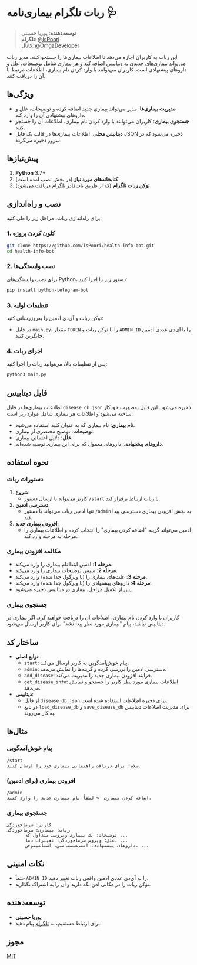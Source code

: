 
# ربات تلگرام بیماری‌نامه 🩺

> **توسعه‌دهنده**: پوریا حسینی  
> **تلگرام**: [@isPoori](https://t.me/isPoori)  
> **کانال**: [@OmgaDeveloper](https://t.me/OmgaDeveloper)

این ربات به کاربران اجازه می‌دهد تا اطلاعات بیماری‌ها را جستجو کنند. مدیر ربات می‌تواند بیماری‌های جدیدی به دیتابیس اضافه کند و هر بیماری شامل توضیحات، علل و داروهای پیشنهادی است. کاربران می‌توانند با وارد کردن نام بیماری، اطلاعات مرتبط با آن را دریافت کنند.

## ویژگی‌ها
- **مدیریت بیماری‌ها**: مدیر می‌تواند بیماری جدید اضافه کرده و توضیحات، علل و داروهای پیشنهادی آن را وارد کند.
- **جستجوی بیماری**: کاربران می‌توانند با وارد کردن نام بیماری، اطلاعات آن را جستجو کنند.
- **دیتابیس محلی**: اطلاعات بیماری‌ها در قالب یک فایل JSON ذخیره می‌شود که در سرور ذخیره می‌گردد.

## پیش‌نیازها
1. **Python** 3.7+
2. **کتابخانه‌های مورد نیاز** (در بخش نصب آمده است)
3. **توکن ربات تلگرام** (که از طریق بات‌فادر تلگرام دریافت می‌شود)

## نصب و راه‌اندازی
برای راه‌اندازی ربات، مراحل زیر را طی کنید:

### 1. کلون کردن پروژه
```bash
git clone https://github.com/isPoori/health-info-bot.git
cd health-info-bot
```

### 2. نصب وابستگی‌ها
برای نصب وابستگی‌های Python، دستور زیر را اجرا کنید:

```bash
pip install python-telegram-bot
```

### 3. تنظیمات اولیه
توکن ربات و آی‌دی ادمین را به‌روزرسانی کنید:
- در فایل `main.py`، مقدار `TOKEN` را با توکن ربات و `ADMIN_ID` را با آی‌دی عددی ادمین جایگزین کنید.

### 4. اجرای ربات
پس از تنظیمات بالا، می‌توانید ربات را اجرا کنید:

```bash
python3 main.py
```

## فایل دیتابیس
اطلاعات بیماری‌ها در فایل `disease_db.json` ذخیره می‌شود. این فایل به‌صورت خودکار ساخته می‌شود و اطلاعات هر بیماری شامل موارد زیر است:
- **نام بیماری**: نام بیماری که به عنوان کلید استفاده می‌شود.
- **توضیحات**: توضیح مختصری از بیماری.
- **علل**: دلایل احتمالی بیماری.
- **داروهای پیشنهادی**: داروهای معمول که برای این بیماری توصیه شده‌اند.

## نحوه استفاده
### دستورات ربات
1. **شروع**:
    - کاربر می‌تواند با ارسال دستور `/start` با ربات ارتباط برقرار کند.
2. **دسترسی ادمین**:
    - تنها ادمین ربات می‌تواند با دستور `/admin` به بخش افزودن بیماری دسترسی پیدا کند.
3. **افزودن بیماری جدید**:
    - ادمین می‌تواند گزینه "اضافه کردن بیماری" را انتخاب کرده و اطلاعات بیماری را مرحله به مرحله وارد کند.

### مکالمه افزودن بیماری
- **مرحله 1**: ادمین ابتدا نام بیماری را وارد می‌کند.
- **مرحله 2**: سپس توضیحات بیماری را وارد می‌کند.
- **مرحله 3**: علت‌های بیماری را (با ویرگول جدا شده) وارد می‌کند.
- **مرحله 4**: داروهای پیشنهادی را (با ویرگول جدا شده) وارد می‌کند.
- پس از تکمیل مراحل، بیماری در دیتابیس ذخیره می‌شود.

### جستجوی بیماری
کاربران با وارد کردن نام بیماری، اطلاعات آن را دریافت خواهند کرد. اگر بیماری در دیتابیس نباشد، پیام "بیماری مورد نظر پیدا نشد" برای کاربر ارسال می‌شود.

## ساختار کد
- **توابع اصلی**:
    - `start`: پیام خوش‌آمدگویی به کاربر ارسال می‌کند.
    - `admin`: دسترسی ادمین را بررسی کرده و گزینه‌ها را نمایش می‌دهد.
    - `add_disease`: فرآیند افزودن بیماری جدید را مدیریت می‌کند.
    - `get_disease_info`: اطلاعات بیماری مورد نظر کاربر را جستجو و نمایش می‌دهد.
- **دیتابیس**:
    - از فایل `disease_db.json` برای ذخیره اطلاعات استفاده شده است.
    - دو تابع `load_disease_db` و `save_disease_db` برای مدیریت اطلاعات دیتابیس به کار می‌روند.

## مثال‌ها
### پیام خوش‌آمدگویی
```
/start
سلام! برای دریافت راهنمایی بیماری خود را ارسال کنید.
```

### افزودن بیماری (برای ادمین)
```
/admin
اضافه کردن بیماری -> لطفاً نام بیماری جدید را وارد کنید.
```

### جستجوی بیماری
```
کاربر: سرماخوردگی
ربات: بیماری: سرماخوردگی
       توضیحات: یک بیماری ویروسی متداول که ...
       علل: ویروس سرماخوردگی، تغییرات دما، ...
       داروهای پیشنهادی: آنتی‌هیستامین، استامینوفن، ...
```

## نکات امنیتی
- حتماً `ADMIN_ID` را به آی‌دی عددی ادمین واقعی ربات تغییر دهید.
- توکن ربات را در مکانی امن نگه دارید و آن را به اشتراک نگذارید.

## توسعه‌دهنده
- **پوریا حسینی**
- برای ارتباط مستقیم، به [تلگرام](https://t.me/isPoori) پیام دهید.

## مجوز
[MIT](LICENSE)
